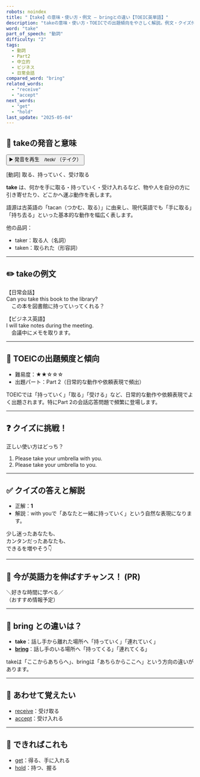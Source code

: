 ```yaml
---
robots: noindex
title: "【take】の意味・使い方・例文 ― bringとの違い【TOEIC英単語】"
description: "takeの意味・使い方・TOEICでの出題傾向をやさしく解説。例文・クイズ付きでbringとの違いもわかりやすく学べます。"
word: "take"
part_of_speech: "動詞"
difficulty: "2"
tags:
  - 動詞
  - Part2
  - 中立的
  - ビジネス
  - 日常会話
compared_word: "bring"
related_words:
  - "receive"
  - "accept"
next_words:
  - "get"
  - "hold"
last_update: "2025-05-04"
---
```


## 🔰 takeの発音と意味

<button class="play-audio" onclick="playTTS('take')">
  <span class="play-audio-main">
    ▶️ 発音を再生　/teɪk/
  </span>
  <span class="play-audio-sub">
    （テイク）
  </span>
</button>

[動詞] 取る、持っていく、受け取る

**take** は、何かを手に取る・持っていく・受け入れるなど、物や人を自分の方に引き寄せたり、どこかへ運ぶ動作を表します。

語源は古英語の「tacan（つかむ、取る）」に由来し、現代英語でも「手に取る」「持ち去る」といった基本的な動作を幅広く表します。

他の品詞：  
- taker：取る人（名詞）
- taken：取られた（形容詞）

---

## ✏️ takeの例文

【日常会話】  
Can you take this book to the library?  
　この本を図書館に持っていってくれる？

【ビジネス英語】  
I will take notes during the meeting.  
　会議中にメモを取ります。

---

## 🎯 TOEICの出題頻度と傾向

- 難易度：★★☆☆☆
- 出題パート：Part 2（日常的な動作や依頼表現で頻出）

TOEICでは「持っていく」「取る」「受ける」など、日常的な動作や依頼表現でよく出題されます。特にPart 2の会話応答問題で頻繁に登場します。

---

## ❓ クイズに挑戦！

正しい使い方はどっち？

1. Please take your umbrella with you.  
2. Please take your umbrella to you.

---

## ✅ クイズの答えと解説

- 正解：**1**
- 解説：with youで「あなたと一緒に持っていく」という自然な表現になります。

少し迷ったあなたも、  
カンタンだったあなたも、  
できるを増やそう👇️

---

## 🚀 今が英語力を伸ばすチャンス！ (PR)

<div class="info-center">
＼好きな時間に学べる／<br>  
（おすすめ情報予定）
</div>

---

## 🤔  bring との違いは？

- **take**：話し手から離れた場所へ「持っていく」「連れていく」
- **[bring](/word/bring)**：話し手のいる場所へ「持ってくる」「連れてくる」

takeは「ここからあちらへ」、bringは「あちらからここへ」という方向の違いがあります。

---

## 🧩 あわせて覚えたい

- [receive](/word/receive)：受け取る
- [accept](/word/accept)：受け入れる

---

## 📖 できればこれも

- [get](/word/get)：得る、手に入れる
- [hold](/word/hold)：持つ、握る

<!-- cvid: aid24_bid36 -->
